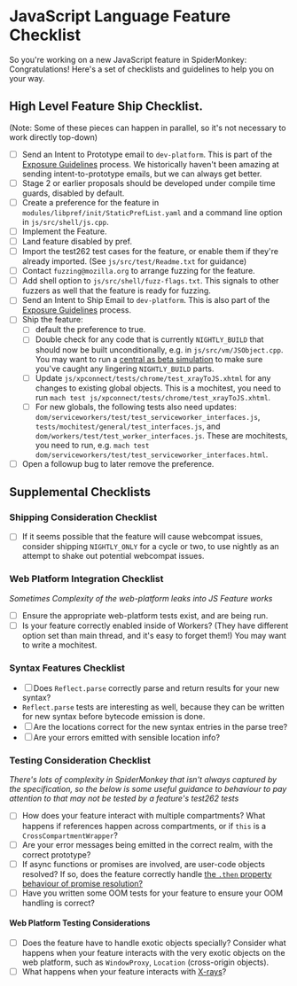# JavaScript Language Feature Checklist
So you're working on a new JavaScript feature in SpiderMonkey: Congratulations! Here's a set of checklists and guidelines to help you on your way.

## High Level Feature Ship Checklist.
(Note: Some of these pieces can happen in parallel, so it's not necessary to
work directly top-down)

-  ☐ Send an Intent to Prototype email to `dev-platform`.  This is part of the
  [Exposure Guidelines](https://wiki.mozilla.org/ExposureGuidelines) process. We
  historically haven't been amazing at sending intent-to-prototype emails, but
  we can always get better.
-  ☐ Stage 2 or earlier proposals should be developed under compile time guards,
  disabled by default.
-  ☐ Create a preference for the feature in `modules/libpref/init/StaticPrefList.yaml`
     and a command line option in `js/src/shell/js.cpp`.
-  ☐ Implement the Feature.
-  ☐ Land feature disabled by pref.
-  ☐ Import the test262 test cases for the feature, or enable them if they're
  already imported.  (See `js/src/test/Readme.txt` for guidance)
-  ☐ Contact `fuzzing@mozilla.org` to arrange fuzzing for the feature.
-  ☐ Add shell option to `js/src/shell/fuzz-flags.txt`. This signals to other
  fuzzers as well that the feature is ready for fuzzing.
-  ☐ Send an Intent to Ship Email to `dev-platform`.  This is also part of the
  [Exposure Guidelines](https://wiki.mozilla.org/ExposureGuidelines) process.
-  ☐ Ship the feature:
    -  ☐ default the preference to true.
    -  ☐ Double check for any code that is currently `NIGHTLY_BUILD` that should now be built unconditionally, e.g. in `js/src/vm/JSObject.cpp`.
         You may want to run a [central as beta simulation](https://wiki.mozilla.org/Sheriffing/How_To/Beta_simulations#TRUNK_AS_EARLY_BETA)
         to make sure you've caught any lingering `NIGHTLY_BUILD` parts.
    -  ☐ Update `js/xpconnect/tests/chrome/test_xrayToJS.xhtml` for any changes to existing global objects. This is a mochitest, you need to run `mach test js/xpconnect/tests/chrome/test_xrayToJS.xhtml`.
    -  ☐ For new globals, the following tests also need updates:
          `dom/serviceworkers/test/test_serviceworker_interfaces.js`, `tests/mochitest/general/test_interfaces.js`, and `dom/workers/test/test_worker_interfaces.js`. These are mochitests, you need to run, e.g. `mach test dom/serviceworkers/test/test_serviceworker_interfaces.html`.
-  ☐ Open a followup bug to later remove the preference.


## Supplemental Checklists
### Shipping Consideration Checklist

-  ☐ If it seems possible that the feature will cause webcompat issues,
  consider shipping `NIGHTLY_ONLY` for a cycle or two, to use nightly as an
  attempt to shake out potential webcompat issues.


### Web Platform Integration Checklist

_Sometimes Complexity of the web-platform leaks into JS Feature works_

-  ☐ Ensure the appropriate web-platform tests exist, and are being run.
-  ☐ Is your feature correctly enabled inside of Workers? (They have different
  option set than main thread, and it's easy to forget them!) You may want to
  write a mochitest.

### Syntax Features Checklist

-  ☐ Does `Reflect.parse` correctly parse and return results for your new syntax?
  - `Reflect.parse` tests are interesting as well, because they can be written
    for new syntax before bytecode emission is done.
  -  ☐ Are the locations correct for the new syntax entries in the parse tree?
-  ☐ Are your errors emitted with sensible location info?

### Testing Consideration Checklist

_There's lots of complexity in SpiderMonkey that isn't always captured by the
specification, so the below is some useful guidance to behaviour to pay
attention to that may not be tested by a feature's test262 tests_

-  ☐ How does your feature interact with multiple compartments? What happens if
  references happen across compartments, or if `this` is a
  `CrossCompartmentWrapper`?
-  ☐ Are your error messages being emitted in the correct realm, with the
  correct prototype?
-  ☐ If async functions or promises are involved, are user-code objects
  resolved? If so, does the feature correctly handle [the `.then` property
  behaviour of promise
  resolution?](https://www.stefanjudis.com/today-i-learned/promise-resolution-with-objects-including-a-then-property/)
-  ☐ Have you written some OOM tests for your feature to ensure your OOM
  handling is correct?

#### Web Platform Testing Considerations
-  ☐ Does the feature have to handle exotic objects specially? Consider what
  happens when your feature interacts with the very exotic objects on the web
  platform, such as `WindowProxy`, `Location` (cross-origin objects).
-  ☐ What happens when your feature interacts with
  [X-rays](/dom/scriptSecurity/xray_vision.rst)?
